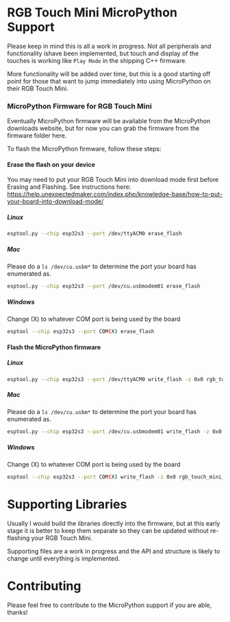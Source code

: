 # RGB Touch Mini MicroPython Support

Please keep in mind this is all a work in progress. Not all peripherals and functionality ishave been implemented, but touch and display of the touches is working like `Play Mode` in the shipping C++ firmware. 

More functionality will be added over time, but this is a good starting off point for those that want to jump immediately into using MicroPython on their RGB Touch Mini.

### MicroPython Firmware for RGB Touch Mini
Eventually MicroPython firmware will be available from the MicroPython downloads website, but for now you can grab the firmware from the firmware folder here.

To flash the MicroPython firmware, follow these steps:

#### Erase the flash on your device

You may need to put your RGB Touch Mini into download mode first before Erasing and Flashing. See instructions here: https://help.unexpectedmaker.com/index.php/knowledge-base/how-to-put-your-board-into-download-mode/

##### Linux
```bash
esptool.py --chip esp32s3 --port /dev/ttyACM0 erase_flash
```

##### Mac
Please do a `ls /dev/cu.usbm*` to determine the port your board has enumerated as.
```bash
esptool.py --chip esp32s3 --port /dev/cu.usbmodem01 erase_flash
```

##### Windows
Change (X) to whatever COM port is being used by the board
```bash
esptool --chip esp32s3 --port COM(X) erase_flash
```

#### Flash the MicroPython firmware

##### Linux
```bash
esptool.py --chip esp32s3 --port /dev/ttyACM0 write_flash -z 0x0 rgb_touch_mini_firmware.bin
```

##### Mac
Please do a `ls /dev/cu.usbm*` to determine the port your board has enumerated as.
```bash
esptool.py --chip esp32s3 --port /dev/cu.usbmodem01 write_flash -z 0x0 rgb_touch_mini_firmware.bin
```

##### Windows
Change (X) to whatever COM port is being used by the board
```bash
esptool --chip esp32s3 --port COM(X) write_flash -z 0x0 rgb_touch_mini_firmware.bin
```


# Supporting Libraries
Usually I would build the libraries directly into the firmware, but at this early stage it is better to keep them separate so they can be updated without re-flashing your RGB Touch Mini.

Supporting files are a work in progress and the API and structure is likely to change until everything is implemented.

# Contributing
Please feel free to contribute to the MicroPython support if you are able, thanks!